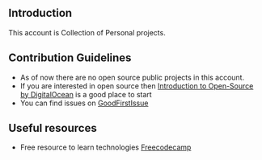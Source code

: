 ## Introduction
This account is Collection of Personal projects.

## Contribution Guidelines
- As of now there are no open source public projects in this account.
- If you are interested in open source then [Introduction to Open-Source by DigitalOcean](https://www.digitalocean.com/community/tutorial_series/an-introduction-to-open-source) is a good place to start 
- You can find issues on [GoodFirstIssue](https://goodfirstissue.dev/)

## Useful resources
- Free resource to learn technologies [Freecodecamp](https://www.youtube.com/c/Freecodecamp)

